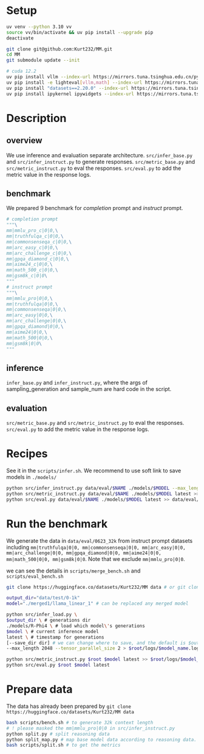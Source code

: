 # Setup
```sh
uv venv --python 3.10 vv
source vv/bin/activate && uv pip install --upgrade pip
deactivate

git clone git@github.com:Kurt232/MM.git
cd MM
git submodule update --init

# cuda 12.2
uv pip install vllm --index-url https://mirrors.tuna.tsinghua.edu.cn/pypi/web/simple
uv pip install -e lighteval[vllm,math] --index-url https://mirrors.tuna.tsinghua.edu.cn/pypi/web/simple
uv pip install "datasets==2.20.0" --index-url https://mirrors.tuna.tsinghua.edu.cn/pypi/web/simple
uv pip install ipykernel ipywidgets --index-url https://mirrors.tuna.tsinghua.edu.cn/pypi/web/simple
```
# Description
## overview
We use inference and evaluation separate architecture.
`src/infer_base.py` and `src/infer_instruct.py` to generate responses.
`src/metric_base.py` and `src/metric_instruct.py` to eval the responses.
`src/eval.py` to add the metric value in the response logs.

## benchmark
We prepared 9 benchmark for *completion* prompt and *instruct* prompt.
```python
# completion prompt
"""\
mm|mmlu_pro_c|0|0,\
mm|truthfulqa_c|0|0,\
mm|commonsenseqa_c|0|0,\
mm|arc_easy_c|0|0,\
mm|arc_challenge_c|0|0,\
mm|gpqa_diamond_c|0|0,\
mm|aime24_c|0|0,\
mm|math_500_c|0|0,\
mm|gsm8k_c|0|0\
"""
# instruct prompt
"""\
mm|mmlu_pro|0|0,\
mm|truthfulqa|0|0,\
mm|commonsenseqa|0|0,\
mm|arc_easy|0|0,\
mm|arc_challenge|0|0,\
mm|gpqa_diamond|0|0,\
mm|aime24|0|0,\
mm|math_500|0|0,\
mm|gsm8k|0|0\
"""
```

## inference
`infer_base.py` and `infer_instruct.py`, where the args of sampling_generation and sample_num are hard code in the script. 

## evaluation
`src/metric_base.py` and `src/metric_instruct.py` to eval the responses.
`src/eval.py` to add the metric value in the response logs.

# Recipes
See it in the `scripts/infer.sh`.
We recommend to use soft link to save models in `./models/`

```bash
python src/infer_instruct.py data/eval/$NAME ./models/$MODEL --max_length $MAX_LEN --tensor_parallel_size 4 --timestamp latest > data/eval/$NAME/logs/$MODEL.log
python src/metric_instruct.py data/eval/$NAME ./models/$MODEL latest >> data/eval/$NAME/logs/$MODEL.log
python src/eval.py data/eval/$NAME ./models/$MODEL latest >> data/eval/$NAME/logs/$MODEL.log # add the metric results in the generation logs
```

# Run the benchmark
We generate the data in `data/eval/0623_32k` from instruct prompt datasets including `mm|truthfulqa|0|0, mm|commonsenseqa|0|0, mm|arc_easy|0|0, mm|arc_challenge|0|0, mm|gpqa_diamond|0|0, mm|aime24|0|0, mm|math_500|0|0, mm|gsm8k|0|0`. Note that we exclude `mm|mmlu_pro|0|0`.

we can see the details in `scripts/merge_bench.sh` and `scripts/eval_bench.sh`
```bash
git clone https://huggingface.co/datasets/Kurt232/MM data # or git clone https://hf-mirror.com/datasets/Kurt232/MM

output_dir="data/test/0-1k"
model="./merged1/llama_linear_1" # can be replaced any merged model

python src/infer_load.py \
$output_dir \ # generations dir
./models/R-Phi4 \ # load which model\'s generations
$model \ # current inference model
latest \ # timestamp for generations
[--save_dir dir] # we can change where to save, and the default is $output_dir
--max_length 2048 --tensor_parallel_size 2 > $root/logs/$model_name.log

python src/metric_instruct.py $root $model latest >> $root/logs/$model_name.log
python src/eval.py $root $model latest
```

# Prepare data
The data has already been prepared by `git clone https://huggingface.co/datasets/Kurt232/MM data`

```bash
bash scripts/bench.sh # to generate 32k context length
# ! please masked the mm|mmlu_pro|0|0 in src/infer_instruct.py
python split.py # split reasoning data
python split_map.py # map base model data according to reasoning data.
bash scripts/split.sh # to get the metrics
```
